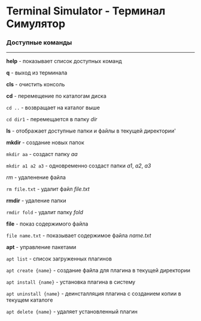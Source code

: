 # Terminal Simulator - Терминал Симулятор

### Доступные команды
---
**help** - показывает список доступных команд

**q** - выход из терминала

**cls** - очистить консоль

**cd** - перемещение по каталогам диска

`cd ..` - возвращает на каталог выше

`cd dir1` - перемещается в папку *dir*

**ls** - отображает доступные папки и файлы в текущей директории'

**mkdir** - создание новых папок

`mkdir aa` - создаст папку *aa*

`mkdir a1 a2 a3` - одновременно создаст папки *a1*, *a2*, *a3*

*rm* - удаленение файла

`rm file.txt` - удалит файл *file.txt*

**rmdir** - удаление папки

`rmdir fold` - удалит папку *fold*

**file** - показ содержимого файла

`file name.txt` - показывает содержимое файла *name.txt*

**apt** - управление пакетами

`apt list` - список загруженных плагинов

`apt create {name}` - создание файла для плагина в текущей директории

`apt install {name}` - установка плагина в систему

`apt uninstall {name}` - деинсталляция плагина с созданием копии в текущем каталоге

`apt delete {name}` - удаляет установленный плагин
